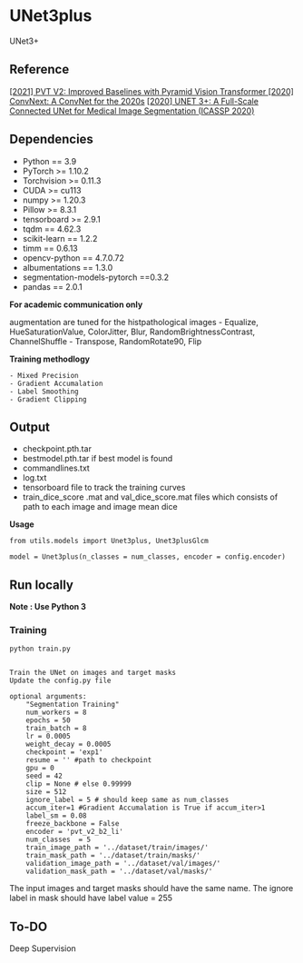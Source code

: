 # UNet3plus
UNet3+

## Reference





[[2021] PVT V2: Improved Baselines with Pyramid Vision Transformer ](https://arxiv.org/abs/2106.13797.pdf)
[[2020] ConvNext: A ConvNet for the 2020s](https://arxiv.org/pdf/2201.03545.pdf)
[[2020] UNET 3+: A Full-Scale Connected UNet for Medical Image Segmentation (ICASSP 2020)](https://arxiv.org/pdf/2004.08790.pdf)







## Dependencies

- Python == 3.9
- PyTorch >= 1.10.2
- Torchvision >= 0.11.3
- CUDA >= cu113
- numpy >= 1.20.3
- Pillow >= 8.3.1
- tensorboard >= 2.9.1
- tqdm == 4.62.3
- scikit-learn == 1.2.2
- timm == 0.6.13
- opencv-python == 4.7.0.72
- albumentations == 1.3.0
- segmentation-models-pytorch ==0.3.2
- pandas == 2.0.1


**For academic communication only**


augmentation are tuned for the histpathological images
	- Equalize, HueSaturationValue, ColorJitter, Blur, RandomBrightnessContrast, ChannelShuffle
	- Transpose, RandomRotate90, Flip
	
	

**Training methodlogy**

	- Mixed Precision 
	- Gradient Accumalation
	- Label Smoothing
	- Gradient Clipping

## Output
- checkpoint.pth.tar
- bestmodel.pth.tar if best model is found 
- commandlines.txt
- log.txt
- tensorboard file to track the training curves
- train_dice_score .mat and val_dice_score.mat files which consists of path to each image and image mean dice

	
**Usage**
```shell script
from utils.models import Unet3plus, Unet3plusGlcm

model = Unet3plus(n_classes = num_classes, encoder = config.encoder)
```
## Run locally
**Note : Use Python 3**



### Training

```shell script
python train.py 


Train the UNet on images and target masks
Update the config.py file

optional arguments:
	"Segmentation Training"
	num_workers = 8
	epochs = 50
	train_batch = 8
	lr = 0.0005
	weight_decay = 0.0005
	checkpoint = 'exp1'
	resume = '' #path to checkpoint
	gpu = 0
	seed = 42
	clip = None # else 0.99999
	size = 512
	ignore_label = 5 # should keep same as num_classes
	accum_iter=1 #Gradient Accumalation is True if accum_iter>1
	label_sm = 0.08
	freeze_backbone = False
	encoder = 'pvt_v2_b2_li'
	num_classes  = 5
	train_image_path = '../dataset/train/images/'
	train_mask_path = '../dataset/train/masks/'
	validation_image_path = '../dataset/val/images/'
	validation_mask_path = '../dataset/val/masks/'              
```

The input images and target masks should have the same name.
The ignore label in mask should have label value = 255


## To-DO
Deep Supervision





